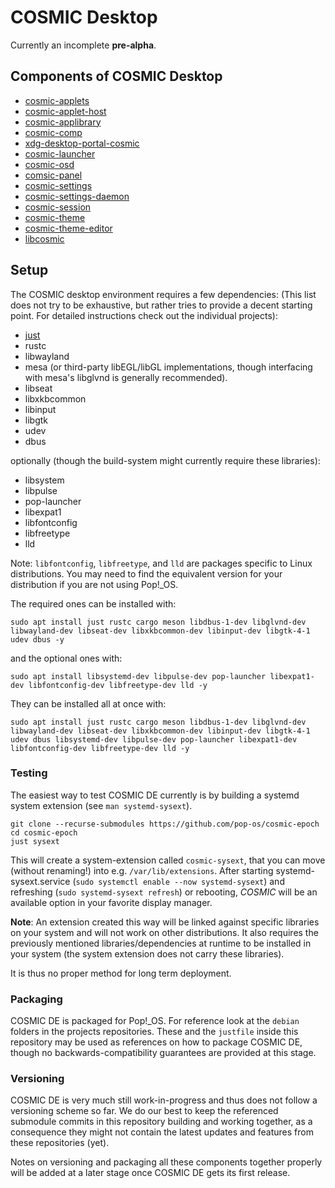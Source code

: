 # COSMIC Desktop

Currently an incomplete **pre-alpha**.

## Components of COSMIC Desktop
* [cosmic-applets](https://github.com/pop-os/cosmic-applets)
* [cosmic-applet-host](https://github.com/pop-os/cosmic-applet-host)
* [cosmic-applibrary](https://github.com/pop-os/cosmic-applibrary)
* [cosmic-comp](https://github.com/pop-os/cosmic-comp)
* [xdg-desktop-portal-cosmic](https://github.com/pop-os/xdg-desktop-portal-cosmic)
* [cosmic-launcher](https://github.com/pop-os/cosmic-launcher)
* [cosmic-osd](https://github.com/pop-os/cosmic-osd)
* [comsic-panel](https://github.com/pop-os/cosmic-panel)
* [cosmic-settings](https://github.com/pop-os/cosmic-settings)
* [cosmic-settings-daemon](https://github.com/pop-os/cosmic-settings-daemon)
* [cosmic-session](https://github.com/pop-os/cosmic-session)
* [cosmic-theme](https://github.com/pop-os/cosmic-theme)
* [cosmic-theme-editor](https://github.com/pop-os/cosmic-theme-editor)
* [libcosmic](https://github.com/pop-os/libcosmic)

## Setup

The COSMIC desktop environment requires a few dependencies:
(This list does not try to be exhaustive, but rather tries to provide a decent starting point. For detailed instructions check out the individual projects):

- [just](https://github.com/casey/just)
- rustc
- libwayland
- mesa (or third-party libEGL/libGL implementations, though interfacing with mesa's libglvnd is generally recommended).
- libseat
- libxkbcommon
- libinput
- libgtk
- udev
- dbus

optionally (though the build-system might currently require these libraries):
- libsystem
- libpulse
- pop-launcher
- libexpat1
- libfontconfig
- libfreetype
- lld

Note: `libfontconfig`, `libfreetype`, and `lld` are packages specific to Linux distributions. You may need to find the equivalent version for your distribution if you are not using Pop!_OS.

The required ones can be installed with:
```
sudo apt install just rustc cargo meson libdbus-1-dev libglvnd-dev libwayland-dev libseat-dev libxkbcommon-dev libinput-dev libgtk-4-1 udev dbus -y
```

and the optional ones with:
```
sudo apt install libsystemd-dev libpulse-dev pop-launcher libexpat1-dev libfontconfig-dev libfreetype-dev lld -y
```

They can be installed all at once with:
```
sudo apt install just rustc cargo meson libdbus-1-dev libglvnd-dev libwayland-dev libseat-dev libxkbcommon-dev libinput-dev libgtk-4-1 udev dbus libsystemd-dev libpulse-dev pop-launcher libexpat1-dev libfontconfig-dev libfreetype-dev lld -y
```
 
### Testing

The easiest way to test COSMIC DE currently is by building a systemd system extension (see `man systemd-sysext`).
```
git clone --recurse-submodules https://github.com/pop-os/cosmic-epoch
cd cosmic-epoch
just sysext
```

This will create a system-extension called `cosmic-sysext`, that you can move (without renaming!) into e.g. `/var/lib/extensions`.
After starting systemd-sysext.service (`sudo systemctl enable --now systemd-sysext`) and refreshing (`sudo systemd-sysext refresh`) or rebooting,
*COSMIC* will be an available option in your favorite display manager.

**Note**: An extension created this way will be linked against specific libraries on your system and will not work on other distributions.
It also requires the previously mentioned libraries/dependencies at runtime to be installed in your system (the system extension does not carry these libraries).

It is thus no proper method for long term deployment.

### Packaging

COSMIC DE is packaged for Pop!_OS. For reference look at the `debian` folders in the projects repositories.
These and the `justfile` inside this repository may be used as references on how to package COSMIC DE, though no backwards-compatibility guarantees are provided at this stage.

### Versioning

COSMIC DE is very much still work-in-progress and thus does not follow a versioning scheme so far.
We do our best to keep the referenced submodule commits in this repository building and working together, as a consequence they might not contain the latest updates and features from these repositories (yet).

Notes on versioning and packaging all these components together properly will be added at a later stage once COSMIC DE gets its first release.
